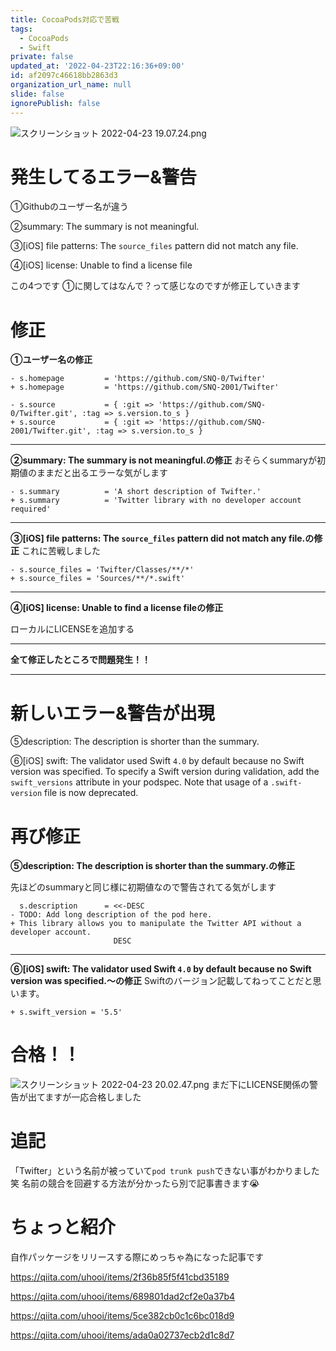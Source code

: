 ```yaml
---
title: CocoaPods対応で苦戦
tags:
  - CocoaPods
  - Swift
private: false
updated_at: '2022-04-23T22:16:36+09:00'
id: af2097c46618bb2863d3
organization_url_name: null
slide: false
ignorePublish: false
---
```


![スクリーンショット 2022-04-23 19.07.24.png](https://qiita-image-store.s3.ap-northeast-1.amazonaws.com/0/1745371/cf135566-ae44-4ee0-470e-19ca116fc5cc.png)

# 発生してるエラー&警告
①Githubのユーザー名が違う

②summary: The summary is not meaningful.

③[iOS] file patterns: The `source_files` pattern did not match any file.

④[iOS] license: Unable to find a license file


この4つです
①に関してはなんで？って感じなのですが修正していきます

# 修正
**①ユーザー名の修正**
```diff_ruby
- s.homepage         = 'https://github.com/SNQ-0/Twifter'
+ s.homepage         = 'https://github.com/SNQ-2001/Twifter'
```
```diff_ruby
- s.source           = { :git => 'https://github.com/SNQ-0/Twifter.git', :tag => s.version.to_s }
+ s.source           = { :git => 'https://github.com/SNQ-2001/Twifter.git', :tag => s.version.to_s }
```
---
**②summary: The summary is not meaningful.の修正**
おそらくsummaryが初期値のままだと出るエラーな気がします
```diff_ruby
- s.summary          = 'A short description of Twifter.'
+ s.summary          = 'Twitter library with no developer account required'
```

---

**③[iOS] file patterns: The `source_files` pattern did not match any file.の修正**
これに苦戦しました
```diff_ruby
- s.source_files = 'Twifter/Classes/**/*'
+ s.source_files = 'Sources/**/*.swift'
```

---

**④[iOS] license: Unable to find a license fileの修正**

ローカルにLICENSEを追加する

---

**全て修正したところで問題発生！！**

---

# 新しいエラー&警告が出現
⑤description: The description is shorter than the summary.

⑥[iOS] swift: The validator used Swift `4.0` by default because no Swift version was specified. To specify a Swift version during validation, add the `swift_versions` attribute in your podspec. Note that usage of a `.swift-version` file is now deprecated.

# 再び修正
**⑤description: The description is shorter than the summary.の修正**

先ほどのsummaryと同じ様に初期値なので警告されてる気がします
```diff_ruby
  s.description      = <<-DESC
- TODO: Add long description of the pod here.
+ This library allows you to manipulate the Twitter API without a developer account.
                       DESC
```

---

**⑥[iOS] swift: The validator used Swift `4.0` by default because no Swift version was specified.〜の修正**
Swiftのバージョン記載してねってことだと思います。
```diff_ruby
+ s.swift_version = '5.5'
```

# 合格！！
![スクリーンショット 2022-04-23 20.02.47.png](https://qiita-image-store.s3.ap-northeast-1.amazonaws.com/0/1745371/6e9d9530-1ee0-208f-f72e-d48a8bbe6289.png)
まだ下にLICENSE関係の警告が出てますが一応合格しました

# 追記
「Twifter」という名前が被っていて`pod trunk push`できない事がわかりました笑
名前の競合を回避する方法が分かったら別で記事書きます😭

# ちょっと紹介
自作パッケージをリリースする際にめっちゃ為になった記事です

https://qiita.com/uhooi/items/2f36b85f5f41cbd35189

https://qiita.com/uhooi/items/689801dad2cf2e0a37b4

https://qiita.com/uhooi/items/5ce382cb0c1c6bc018d9

https://qiita.com/uhooi/items/ada0a02737ecb2d1c8d7
